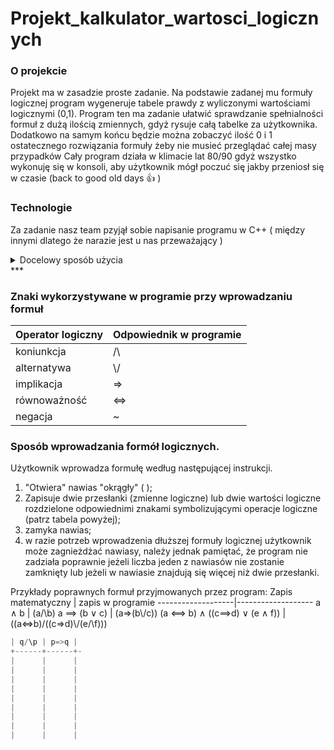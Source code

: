 # Projekt_kalkulator_wartosci_logicznych 


### O projekcie

Projekt ma w zasadzie proste zadanie. Na podstawie zadanej mu formuły logicznej program wygeneruje tabele prawdy z wyliczonymi
wartościami logicznymi (0,1). Program ten ma zadanie ułatwić sprawdzanie spełnialności formuł z dużą ilością zmiennych, gdyż rysuje całą tabelke
za użytkownika. Dodatkowo na samym końcu będzie można zobaczyć ilość 0 i 1 ostatecznego rozwiązania formuły żeby nie musieć przeglądać całej masy przypadków
Cały program działa w klimacie lat 80/90 gdyż wszystko wykonuję się w konsoli, aby użytkownik mógł 
poczuć się jakby przeniosł się w czasie (back to good old days :+1: )

### Technologie

Za zadanie nasz team pzyjął sobie napisanie programu w C++ ( między innymi dlatego że narazie jest u nas przeważający )

<details><summary>Docelowy sposób użycia</summary>
<p> 

1. Użytkownik korzystający z programu określa nazwę swoich zmiennych logicznych dodając wybrane przez siebie litery
2. Następnie wprowadza daną formułę logiczną oznaczając każdą "podformułę" w **oddzielnych(!)** nawiasach
3. Wynik działania ukaże się użytkownikowi za pomocą tabeli prawdy, która uwzględni wszystkie możliwe kombinacje.

</p>
</details>
***

### Znaki wykorzystywane w programie przy wprowadzaniu formuł

Operator logiczny | Odpowiednik w programie
------------------|------------------------
koniunkcja| /\
alternatywa| \\/
implikacja| =>
równoważność| <=>
negacja|~


### Sposób wprowadzania formół logicznych. 

Użytkownik wprowadza formułę według następującej instrukcji. 
1. "Otwiera" nawias "okrągły" ( );
2. Zapisuje dwie przesłanki (zmienne logiczne) lub dwie wartości logiczne rozdzielone odpowiednimi znakami symbolizującymi operacje logiczne (patrz tabela powyżej);
3. zamyka nawias;
4. w razie potrzeb wprowadzenia dłuższej formuły logicznej użytkownik może zagnieżdżać nawiasy, należy jednak pamiętać, że program nie zadziała poprawnie jeżeli liczba jeden z nawiasów nie zostanie zamknięty lub jeżeli w nawiasie znajdują się więcej niż dwie przesłanki.

Przykłady poprawnych formuł przyjmowanych przez program:
Zapis matematyczny | zapis w programie
-------------------|-------------------
a ∧ b | (a/\b)
a ⟹  (b ∨ c) | (a=>(b\\/c))
(a ⟺ b) ∧ ((c⟹d) ∨ (e ∧ f))  | ((a<=>b)/\((c=>d)\\/(e/\f)))


```C
| q/\p | p=>q |
+------+------+-
|      |      |
|      |      |
|      |      |
|      |      |
|      |      |
|      |      |
|      |      |
|      |      |
|      |      |
```
